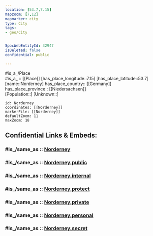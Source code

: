```yaml
---
location: [53.7,7.15] 
mapzoom: [7,12] 
mapmarker: city 
type: City
tags:
- geo/City


SpocWebEntityId: 32947
isDeleted: false
confidential: public

---
```

#is_a_/Place  
#is_a_ :: [[Place]] 
[has_place_longitude::7.15] 
[has_place_latitude::53.7] 
[name::Norderney] 
has_place_country:: [[Germany]]  
has_place_province:: [[Niedersachsen]]  
[Population::] 
[Unknown::] 


```leaflet
id: Norderney
coordinates: [[Norderney]] 
markerFile: [[Norderney]] 
defaultZoom: 11 
maxZoom: 18
```


## Confidential Links & Embeds: 

### #is_/same_as :: [Norderney](/_Standards/Earth/Continent/Europe/Europe~Central/Germany/Germany~West/Niedersachsen/counties~Niedersachsen/Aurich/cities~Aurich/Norderney.md) 

### #is_/same_as :: [Norderney.public](/_public/Earth/Continent/Europe/Europe~Central/Germany/Germany~West/Niedersachsen/counties~Niedersachsen/Aurich/cities~Aurich/Norderney.public.md) 

### #is_/same_as :: [Norderney.internal](/_internal/Earth/Continent/Europe/Europe~Central/Germany/Germany~West/Niedersachsen/counties~Niedersachsen/Aurich/cities~Aurich/Norderney.internal.md) 

### #is_/same_as :: [Norderney.protect](/_protect/Earth/Continent/Europe/Europe~Central/Germany/Germany~West/Niedersachsen/counties~Niedersachsen/Aurich/cities~Aurich/Norderney.protect.md) 

### #is_/same_as :: [Norderney.private](/_private/Earth/Continent/Europe/Europe~Central/Germany/Germany~West/Niedersachsen/counties~Niedersachsen/Aurich/cities~Aurich/Norderney.private.md) 

### #is_/same_as :: [Norderney.personal](/_personal/Earth/Continent/Europe/Europe~Central/Germany/Germany~West/Niedersachsen/counties~Niedersachsen/Aurich/cities~Aurich/Norderney.personal.md) 

### #is_/same_as :: [Norderney.secret](/_secret/Earth/Continent/Europe/Europe~Central/Germany/Germany~West/Niedersachsen/counties~Niedersachsen/Aurich/cities~Aurich/Norderney.secret.md)

